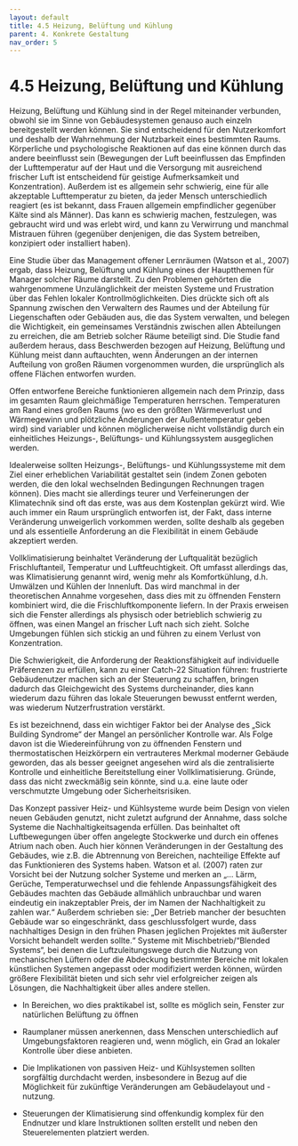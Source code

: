 ```yaml
---
layout: default
title: 4.5 Heizung, Belüftung und Kühlung
parent: 4. Konkrete Gestaltung
nav_order: 5
---
```

# 4.5 Heizung, Belüftung und Kühlung

Heizung, Belüftung und Kühlung sind in der Regel miteinander verbunden,
obwohl sie im Sinne von Gebäudesystemen genauso auch einzeln
bereitgestellt werden können. Sie sind entscheidend für den
Nutzerkomfort und deshalb der Wahrnehmung der Nutzbarkeit eines
bestimmten Raums. Körperliche und psychologische Reaktionen auf das eine
können durch das andere beeinflusst sein (Bewegungen der Luft
beeinflussen das Empfinden der Lufttemperatur auf der Haut und die
Versorgung mit ausreichend frischer Luft ist entscheidend für geistige
Aufmerksamkeit und Konzentration). Außerdem ist es allgemein sehr
schwierig, eine für alle akzeptable Lufttemperatur zu bieten, da jeder
Mensch unterschiedlich reagiert (es ist bekannt, dass Frauen allgemein
empfindlicher gegenüber Kälte sind als Männer). Das kann es schwierig
machen, festzulegen, was gebraucht wird und was erlebt wird, und kann zu
Verwirrung und manchmal Mistrauen führen (gegenüber denjenigen, die das
System betreiben, konzipiert oder installiert haben).

Eine Studie über das Management offener Lernräumen (Watson et al., 2007)
ergab, dass Heizung, Belüftung und Kühlung eines der Hauptthemen für
Manager solcher Räume darstellt. Zu den Problemen gehörten die
wahrgenommene Unzulänglichkeit der meisten Systeme und Frustration über
das Fehlen lokaler Kontrollmöglichkeiten. Dies drückte sich oft als
Spannung zwischen den Verwaltern des Raumes und der Abteilung für
Liegenschaften oder Gebäuden aus, die das System verwalten, und belegen
die Wichtigkeit, ein gemeinsames Verständnis zwischen allen Abteilungen
zu erreichen, die am Betrieb solcher Räume beteiligt sind. Die Studie
fand außerdem heraus, dass Beschwerden bezogen auf Heizung, Belüftung
und Kühlung meist dann auftauchten, wenn Änderungen an der internen
Aufteilung von großen Räumen vorgenommen wurden, die ursprünglich als
offene Flächen entworfen wurden.

Offen entworfene Bereiche funktionieren allgemein nach dem Prinzip, dass
im gesamten Raum gleichmäßige Temperaturen herrschen. Temperaturen am
Rand eines großen Raums (wo es den größten Wärmeverlust und Wärmegewinn
und plötzliche Änderungen der Außentemperatur geben wird) sind variabler
und können möglicherweise nicht vollständig durch ein einheitliches
Heizungs-, Belüftungs- und Kühlungssystem ausgeglichen werden.

Idealerweise sollten Heizungs-, Belüftungs- und Kühlungssysteme mit dem
Ziel einer erheblichen Variabilität gestaltet sein (indem Zonen geboten
werden, die den lokal wechselnden Bedingungen Rechnungen tragen können).
Dies macht sie allerdings teurer und Verfeinerungen der Klimatechnik
sind oft das erste, was aus dem Kostenplan gekürzt wird. Wie auch immer
ein Raum ursprünglich entworfen ist, der Fakt, dass interne Veränderung
unweigerlich vorkommen werden, sollte deshalb als gegeben und als
essentielle Anforderung an die Flexibilität in einem Gebäude akzeptiert
werden.

Vollklimatisierung beinhaltet Veränderung der Luftqualität bezüglich
Frischluftanteil, Temperatur und Luftfeuchtigkeit. Oft umfasst
allerdings das, was Klimatisierung genannt wird, wenig mehr als
Komfortkühlung, d.h. Umwälzen und Kühlen der Innenluft. Das wird
manchmal in der theoretischen Annahme vorgesehen, dass dies mit zu
öffnenden Fenstern kombiniert wird, die die Frischluftkomponente
liefern. In der Praxis erweisen sich die Fenster allerdings als physisch
oder betrieblich schwierig zu öffnen, was einen Mangel an frischer Luft
nach sich zieht. Solche Umgebungen fühlen sich stickig an und führen zu
einem Verlust von Konzentration.

Die Schwierigkeit, die Anforderung der Reaktionsfähigkeit auf
individuelle Präferenzen zu erfüllen, kann zu einer Catch-22 Situation
führen: frustrierte Gebäudenutzer machen sich an der Steuerung zu
schaffen, bringen dadurch das Gleichgewicht des Systems durcheinander,
dies kann wiederum dazu führen das lokale Steuerungen bewusst entfernt
werden, was wiederum Nutzerfrustration verstärkt.

Es ist bezeichnend, dass ein wichtiger Faktor bei der Analyse des „Sick
Building Syndrome“ der Mangel an persönlicher Kontrolle war. Als Folge
davon ist die Wiedereinführung von zu öffnenden Fenstern und
thermostatischen Heizkörpern ein vertrauteres Merkmal moderner Gebäude
geworden, das als besser geeignet angesehen wird als die zentralisierte
Kontrolle und einheitliche Bereitstellung einer Vollklimatisierung.
Gründe, dass das nicht zweckmäßig sein könnte, sind u.a. eine laute oder
verschmutzte Umgebung oder Sicherheitsrisiken.

Das Konzept passiver Heiz- und Kühlsysteme wurde beim Design von vielen
neuen Gebäuden genutzt, nicht zuletzt aufgrund der Annahme, dass solche
Systeme die Nachhaltigkeitsagenda erfüllen. Das beinhaltet oft
Luftbewegungen über offen angelegte Stockwerke und durch ein offenes
Atrium nach oben. Auch hier können Veränderungen in der Gestaltung des
Gebäudes, wie z.B. die Abtrennung von Bereichen, nachteilige Effekte auf
das Funktionieren des Systems haben. Watson et al. (2007) raten zur
Vorsicht bei der Nutzung solcher Systeme und merken an „… Lärm, Gerüche,
Temperaturwechsel und die fehlende Anpassungsfähigkeit des Gebäudes
machten das Gebäude allmählich unbrauchbar und waren eindeutig ein
inakzeptabler Preis, der im Namen der Nachhaltigkeit zu zahlen war.“
Außerdem schrieben sie: „Der Betrieb mancher der besuchten Gebäude war
so eingeschränkt, dass geschlussfolgert wurde, dass nachhaltiges Design
in den frühen Phasen jeglichen Projektes mit äußerster Vorsicht
behandelt werden sollte.“ Systeme mit Mischbetrieb/“Blended Systems“,
bei denen die Luftzuleitungswege durch die Nutzung von mechanischen
Lüftern oder die Abdeckung bestimmter Bereiche mit lokalen künstlichen
Systemen angepasst oder modifiziert werden können, würden größere
Flexibilität bieten und sich sehr viel erfolgreicher zeigen als
Lösungen, die Nachhaltigkeit über alles andere stellen.

-   In Bereichen, wo dies praktikabel ist, sollte es möglich sein,
    Fenster zur natürlichen Belüftung zu öffnen

-   Raumplaner müssen anerkennen, dass Menschen unterschiedlich auf
    Umgebungsfaktoren reagieren und, wenn möglich, ein Grad an lokaler
    Kontrolle über diese anbieten.

-   Die Implikationen von passiven Heiz- und Kühlsystemen sollten
    sorgfältig durchdacht werden, insbesondere in Bezug auf die
    Möglichkeit für zukünftige Veränderungen am Gebäudelayout und
    -nutzung.

-   Steuerungen der Klimatisierung sind offenkundig komplex für den
    Endnutzer und klare Instruktionen sollten erstellt und neben den
    Steuerelementen platziert werden.
